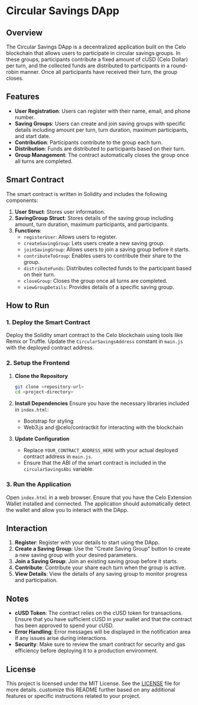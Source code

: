 

# Circular Savings DApp

## Overview

The Circular Savings DApp is a decentralized application built on the Celo blockchain that allows users to participate in circular savings groups. In these groups, participants contribute a fixed amount of cUSD (Celo Dollar) per turn, and the collected funds are distributed to participants in a round-robin manner. Once all participants have received their turn, the group closes.

## Features

- **User Registration**: Users can register with their name, email, and phone number.
- **Saving Groups**: Users can create and join saving groups with specific details including amount per turn, turn duration, maximum participants, and start date.
- **Contribution**: Participants contribute to the group each turn.
- **Distribution**: Funds are distributed to participants based on their turn.
- **Group Management**: The contract automatically closes the group once all turns are completed.

## Smart Contract

The smart contract is written in Solidity and includes the following components:

1. **User Struct**: Stores user information.
2. **SavingGroup Struct**: Stores details of the saving group including amount, turn duration, maximum participants, and participants.
3. **Functions**:
    - `registerUser`: Allows users to register.
    - `createSavingGroup`: Lets users create a new saving group.
    - `joinSavingGroup`: Allows users to join a saving group before it starts.
    - `contributeToGroup`: Enables users to contribute their share to the group.
    - `distributeFunds`: Distributes collected funds to the participant based on their turn.
    - `closeGroup`: Closes the group once all turns are completed.
    - `viewGroupDetails`: Provides details of a specific saving group.

## How to Run

### 1. Deploy the Smart Contract

Deploy the Solidity smart contract to the Celo blockchain using tools like Remix or Truffle. Update the `CircularSavingsAddress` constant in `main.js` with the deployed contract address.

### 2. Setup the Frontend

1. **Clone the Repository**
   ```bash
   git clone <repository-url>
   cd <project-directory>
   ```

2. **Install Dependencies**
   Ensure you have the necessary libraries included in `index.html`:
    - Bootstrap for styling
    - Web3.js and @celo/contractkit for interacting with the blockchain

3. **Update Configuration**
    - Replace `YOUR_CONTRACT_ADDRESS_HERE` with your actual deployed contract address in `main.js`.
    - Ensure that the ABI of the smart contract is included in the `circularSavingsAbi` variable.

### 3. Run the Application

Open `index.html` in a web browser. Ensure that you have the Celo Extension Wallet installed and connected. The application should automatically detect the wallet and allow you to interact with the DApp.

## Interaction

1. **Register**: Register with your details to start using the DApp.
2. **Create a Saving Group**: Use the "Create Saving Group" button to create a new saving group with your desired parameters.
3. **Join a Saving Group**: Join an existing saving group before it starts.
4. **Contribute**: Contribute your share each turn when the group is active.
5. **View Details**: View the details of any saving group to monitor progress and participation.

## Notes

- **cUSD Token**: The contract relies on the cUSD token for transactions. Ensure that you have sufficient cUSD in your wallet and that the contract has been approved to spend your cUSD.
- **Error Handling**: Error messages will be displayed in the notification area if any issues arise during interactions.
- **Security**: Make sure to review the smart contract for security and gas efficiency before deploying it to a production environment.

## License

This project is licensed under the MIT License. See the [LICENSE](LICENSE) file for more details.
customize this README further based on any additional features or specific instructions related to your project.